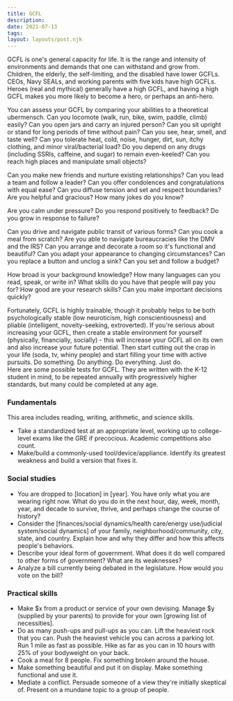 ```yaml
---
title: GCFL
description: 
date: 2021-07-13
tags: 
layout: layouts/post.njk
---
```


GCFL is one's general capacity for life. It is the range and intensity of environments and demands that one can withstand and grow from. Children, the elderly, the self-limiting, and the disabled have lower GCFLs. CEOs, Navy SEALs, and working parents with five kids have high GCFLs. Heroes  (real and mythical) generally have a high GCFL, and having a high GCFL makes you more likely to become a hero, or perhaps an anti-hero. 

You can assess your GCFL by comparing your abilities to a theoretical ubermensch. Can you locomote (walk, run, bike, swim, paddle, climb) easily? Can you open jars and carry an injured person? Can you sit upright or stand for long periods of time without pain? Can you see, hear, smell, and taste well? Can you tolerate heat, cold, noise, hunger, dirt, sun, itchy clothing, and minor viral/bacterial load? Do you depend on any drugs (including SSRIs, caffeine, and sugar) to remain even-keeled? Can you reach high places and manipulate small objects? 

Can you make new friends and nurture existing relationships? Can you lead a team and follow a leader? Can you offer condolences and congratulations with equal ease? Can you diffuse tension and set and respect boundaries? Are you helpful and gracious? How many jokes do you know? 

Are you calm under pressure? Do you respond positively to feedback? Do you grow in response to failure? 

Can you drive and navigate public transit of various forms? Can you cook a meal from scratch? Are you able to navigate bureaucracies like the DMV and the IRS? Can you arrange and decorate a room so it's functional and beautiful? Can you adapt your appearance to changing circumstances? Can you replace a button and unclog a sink? Can you set and follow a budget? 

How broad is your background knowledge? How many languages can you read, speak, or write in? What skills do you have that people will pay you for? How good are your research skills? Can you make important decisions quickly? 

Fortunately, GCFL is highly trainable, though it probably helps to be both psychologically stable (low neuroticism, high conscientiousness) and pliable (intelligent, novelty-seeking, extroverted). If you're serious about increasing your GCFL, then create a stable environment for yourself (physically, financially, socially) - this will increase your GCFL all on its own and also increase your future potential. Then start cutting out the crap in your life (soda, tv, whiny people) and start filling your time with active pursuits. Do something. Do anything. Do everything. Just do.  
Here are some possible tests for GCFL. They are written with the K-12 student in mind, to be repeated annually with progressively higher standards, but many could be completed at any age. 

### Fundamentals

This area includes reading, writing, arithmetic, and science skills. 

* Take a standardized test at an appropriate level, working up to college-level exams like the GRE if precocious. Academic competitions also count.
* Make/build a commonly-used tool/device/appliance. Identify its greatest weakness and build a version that fixes it.

### Social studies

* You are dropped to [location] in [year]. You have only what you are wearing right now. What do you do in the next hour, day, week, month, year, and decade to survive, thrive, and perhaps change the course of history?
* Consider the [finances/social dynamics/health care/energy use/judicial system/social dynamics] of your family, neighborhood/community, city, state, and country. Explain how and why they differ and how this affects people's behaviors.
* Describe your ideal form of government. What does it do well compared to other forms of government? What are its weaknesses?
* Analyze a bill currently being debated in the legislature. How would you vote on the bill?

### Practical skills

* Make $x from a product or service of your own devising. Manage $y (supplied by your parents) to provide for your own [growing list of necessities].
* Do as many push-ups and pull-ups as you can. Lift the heaviest rock that you can. Push the heaviest vehicle you can across a parking lot. Run 1 mile as fast as possible. Hike as far as you can in 10 hours with 25% of your bodyweight on your back.
* Cook a meal for 8 people. Fix something broken around the house.
* Make something beautiful and put it on display. Make something functional and use it.
* Mediate a conflict. Persuade someone of a view they're initially skeptical of. Present on a mundane topic to a group of people.
